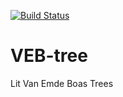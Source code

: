 [![Build Status](https://travis-ci.org/puma314/VEB-tree.svg?branch=master)](https://travis-ci.org/puma314/VEB-tree)
# VEB-tree
Lit Van Emde Boas Trees
